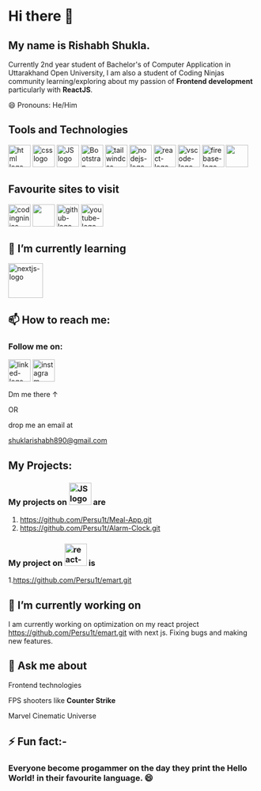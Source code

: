 # Hi there 👋 
## My name is Rishabh Shukla.
Currently 2nd year student of Bachelor's of Computer Application in Uttarakhand Open University, I am also a student of Coding Ninjas community learning/exploring about my passion of **Frontend development** particularly with **ReactJS**.

😄 Pronouns: He/Him

## Tools and Technologies
<a href="https://developer.mozilla.org/en-US/docs/Web/HTML"><img src="https://upload.wikimedia.org/wikipedia/commons/thumb/6/61/HTML5_logo_and_wordmark.svg/2048px-HTML5_logo_and_wordmark.svg.png" alt="html logo" height=45></a>
<a href="https://developer.mozilla.org/en-US/docs/Web/CSS"><img src="https://w7.pngwing.com/pngs/696/424/png-transparent-logo-css-css3-thumbnail.png" alt="css logo" height=45></a>
<a href="https://developer.mozilla.org/en-US/docs/Web/JavaScript"><img src="https://upload.wikimedia.org/wikipedia/commons/thumb/6/6a/JavaScript-logo.png/800px-JavaScript-logo.png" alt="JS logo" height=45></a>
<a href="https://getbootstrap.com/docs/5.3/getting-started/introduction/"><img src="https://upload.wikimedia.org/wikipedia/commons/thumb/b/b2/Bootstrap_logo.svg/2560px-Bootstrap_logo.svg.png" alt="Bootstrap-logo" height="45"></a>
<a href="https://tailwindcss.com/docs/installation"><img src="https://cdn.icon-icons.com/icons2/2699/PNG/512/tailwindcss_logo_icon_170649.png" alt="tailwindcss-logo" height="45"></a>
<a href="https://nodejs.org/en"><img src="https://encrypted-tbn0.gstatic.com/images?q=tbn:ANd9GcTjd5_V5WfFBxVeM942HoEq9-05dg3EZunG7YM-fLlFiw&s" alt="nodejs-logo" height="45"></a>
<a href="https://react.dev/learn"><img src="https://logowik.com/content/uploads/images/react7473.logowik.com.webp" alt="react-logo" height="45"></a>
<a href="https://code.visualstudio.com/"><img src="https://upload.wikimedia.org/wikipedia/commons/thumb/9/9a/Visual_Studio_Code_1.35_icon.svg/2048px-Visual_Studio_Code_1.35_icon.svg.png" alt="vscode-logo" height="45"></a>
<a href="https://firebase.google.com/docs"><img src="https://upload.wikimedia.org/wikipedia/commons/b/bd/Firebase_Logo.png" alt="firebase-logo" height="45"></a>
<a href="https://www.netlify.com/"><img src="https://upload.wikimedia.org/wikipedia/commons/thumb/9/97/Netlify_logo_%282%29.svg/1200px-Netlify_logo_%282%29.svg.png" alt="" height="45"></a>

## Favourite sites to visit
<a href="https://www.codingninjas.com/"><img src="https://www.codingninjas.com/assets-landing/images/CNLOGO.svg" alt="codingninjas-logo" height="45"></a>
<a href="https://stackoverflow.com/"><img src="https://upload.wikimedia.org/wikipedia/commons/thumb/e/ef/Stack_Overflow_icon.svg/768px-Stack_Overflow_icon.svg.png" alt="" height="45"></a>
<a href="https://github.com/"><img src="https://github.githubassets.com/images/modules/logos_page/GitHub-Mark.png" alt="github-logo" height="45"></a>
<a href="https://www.youtube.com/"><img src="https://upload.wikimedia.org/wikipedia/commons/e/ef/Youtube_logo.png" alt="youtube-logo" height="45"></a>

## 🌱 I’m currently learning
<a href="https://nextjs.org/docs"><img src="https://miro.medium.com/v2/resize:fit:1000/1*YPETs_O_io9ZEM1Ew55sIQ.jpeg" alt="nextjs-logo" height="70"></a>

## 📫 How to reach me:
### Follow me on:
<a href="https://www.linkedin.com/in/rishabh-shukla-472417230/"><img src="https://upload.wikimedia.org/wikipedia/commons/thumb/c/ca/LinkedIn_logo_initials.png/640px-LinkedIn_logo_initials.png" alt="linked-logo" height="45"></a>
<a href="https://www.instagram.com/shukla_rishabh_/"><img src="https://upload.wikimedia.org/wikipedia/commons/thumb/5/58/Instagram-Icon.png/769px-Instagram-Icon.png" alt="instagram-logo" height="45"></a>

Dm me there ↑

OR

drop me an email at
 
shuklarishabh890@gmail.com

## My Projects:
### My projects on <img src="https://upload.wikimedia.org/wikipedia/commons/thumb/6/6a/JavaScript-logo.png/800px-JavaScript-logo.png" alt="JS logo" height=45> are
1. https://github.com/Persu1t/Meal-App.git
2. https://github.com/Persu1t/Alarm-Clock.git

### My project on <img src="https://logowik.com/content/uploads/images/react7473.logowik.com.webp" alt="react-logo" height="45"> is
1.https://github.com/Persu1t/emart.git

## 🔭 I’m currently working on
I am currently working on optimization on my react project https://github.com/Persu1t/emart.git with next js. Fixing bugs and making new features.

## 💬 Ask me about
Frontend technologies

FPS shooters like **Counter Strike**

Marvel Cinematic Universe

## ⚡ Fun fact:-

### Everyone become progammer on the day they print the Hello World! in their favourite language. 😄
<!--
**Persu1t/Persu1t** is a ✨ _special_ ✨ repository because its `README.md` (this file) appears on your GitHub profile.

Here are some ideas to get you started:

- 🔭 I’m currently working on ...
- 🌱 I’m currently learning ...
- 👯 I’m looking to collaborate on ...
- 🤔 I’m looking for help with ...
- 💬 Ask me about ...
- ⚡ Fun fact: ...
-->
